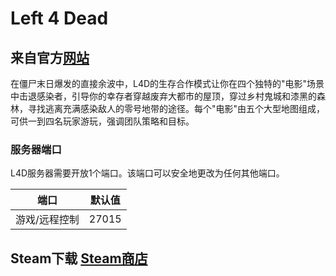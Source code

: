 # Left 4 Dead

## 来自官方[网站](https://www.l4d.com/)

在僵尸末日爆发的直接余波中，L4D的生存合作模式让你在四个独特的"电影"场景中击退感染者，引导你的幸存者穿越废弃大都市的屋顶，穿过乡村鬼城和漆黑的森林，寻找逃离充满感染敌人的零号地带的途径。每个"电影"由五个大型地图组成，可供一到四名玩家游玩，强调团队策略和目标。

### 服务器端口

L4D服务器需要开放1个端口。该端口可以安全地更改为任何其他端口。

| 端口      | 默认值 |
|-----------|---------|
| 游戏/远程控制 | 27015   |

## Steam下载 [Steam商店](https://store.steampowered.com/app/500/Left_4_Dead/) 